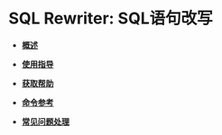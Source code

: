 # SQL Rewriter: SQL语句改写<a name="ZH-CN_TOPIC_0000001364336305"></a>

-   **[概述](概述-66.md)**  

-   **[使用指导](使用指导-66.md)**  

-   **[获取帮助](获取帮助-66.md)**  

-   **[命令参考](命令参考-66.md)**  

-   **[常见问题处理](常见问题处理-66.md)**  


